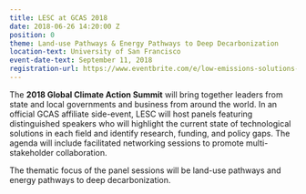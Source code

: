 ```yaml
---
title: LESC at GCAS 2018
date: 2018-06-26 14:20:00 Z
position: 0
theme: Land-use Pathways & Energy Pathways to Deep Decarbonization
location-text: University of San Francisco
event-date-text: September 11, 2018
registration-url: https://www.eventbrite.com/e/low-emissions-solutions-conference-lesc-at-the-global-climate-action-summit-registration-45493626662
---
```


The **2018 Global Climate Action Summit** will bring together leaders from state and local governments and business from around the world. In an official GCAS affiliate side-event, LESC will host panels featuring distinguished speakers who will highlight the current state of technological solutions in each field and identify research, funding, and policy gaps. The agenda will include facilitated networking sessions to promote multi-stakeholder collaboration.

The thematic focus of the panel sessions will be land-use pathways and energy pathways to deep decarbonization.